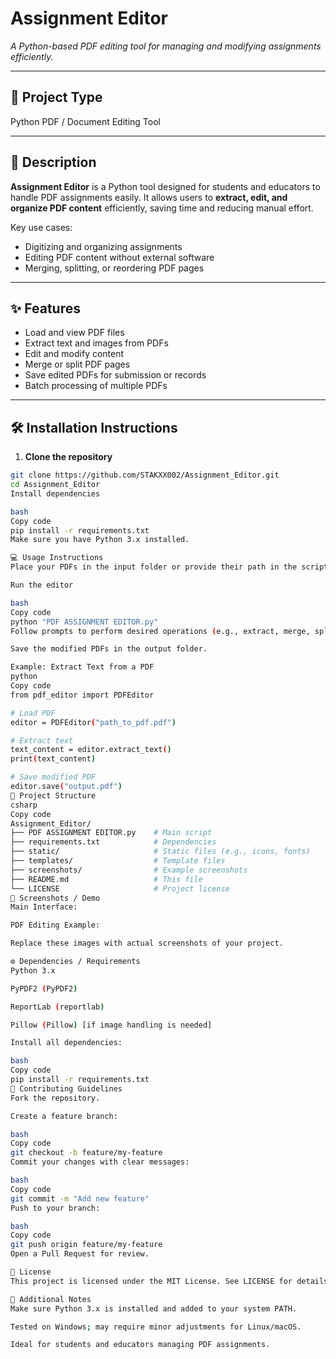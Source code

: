 # Assignment Editor

*A Python-based PDF editing tool for managing and modifying assignments efficiently.*

---

## 🚀 Project Type
Python PDF / Document Editing Tool

---

## 📖 Description
**Assignment Editor** is a Python tool designed for students and educators to handle PDF assignments easily. It allows users to **extract, edit, and organize PDF content** efficiently, saving time and reducing manual effort.

Key use cases:
- Digitizing and organizing assignments
- Editing PDF content without external software
- Merging, splitting, or reordering PDF pages

---

## ✨ Features
- Load and view PDF files
- Extract text and images from PDFs
- Edit and modify content
- Merge or split PDF pages
- Save edited PDFs for submission or records
- Batch processing of multiple PDFs

---

## 🛠 Installation Instructions

1. **Clone the repository**
```bash
git clone https://github.com/STAKXX002/Assignment_Editor.git
cd Assignment_Editor
Install dependencies

bash
Copy code
pip install -r requirements.txt
Make sure you have Python 3.x installed.

💻 Usage Instructions
Place your PDFs in the input folder or provide their path in the script.

Run the editor

bash
Copy code
python "PDF ASSIGNMENT EDITOR.py"
Follow prompts to perform desired operations (e.g., extract, merge, split, or edit PDFs).

Save the modified PDFs in the output folder.

Example: Extract Text from a PDF
python
Copy code
from pdf_editor import PDFEditor

# Load PDF
editor = PDFEditor("path_to_pdf.pdf")

# Extract text
text_content = editor.extract_text()
print(text_content)

# Save modified PDF
editor.save("output.pdf")
📂 Project Structure
csharp
Copy code
Assignment_Editor/
├── PDF ASSIGNMENT EDITOR.py    # Main script
├── requirements.txt            # Dependencies
├── static/                     # Static files (e.g., icons, fonts)
├── templates/                  # Template files
├── screenshots/                # Example screenshots
├── README.md                   # This file
└── LICENSE                     # Project license
🎨 Screenshots / Demo
Main Interface:

PDF Editing Example:

Replace these images with actual screenshots of your project.

⚙ Dependencies / Requirements
Python 3.x

PyPDF2 (PyPDF2)

ReportLab (reportlab)

Pillow (Pillow) [if image handling is needed]

Install all dependencies:

bash
Copy code
pip install -r requirements.txt
🤝 Contributing Guidelines
Fork the repository.

Create a feature branch:

bash
Copy code
git checkout -b feature/my-feature
Commit your changes with clear messages:

bash
Copy code
git commit -m "Add new feature"
Push to your branch:

bash
Copy code
git push origin feature/my-feature
Open a Pull Request for review.

📜 License
This project is licensed under the MIT License. See LICENSE for details.

📝 Additional Notes
Make sure Python 3.x is installed and added to your system PATH.

Tested on Windows; may require minor adjustments for Linux/macOS.

Ideal for students and educators managing PDF assignments.
